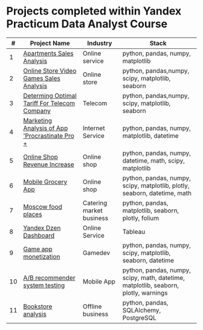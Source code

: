 # Projects completed within Yandex Practicum Data Analyst Course

| #  | Project Name | Industry  | Stack |
| ------------- | ------------- | ------------- | ------------- |
| 1  | [Apartments Sales Analysis](projects_rus/1_apartments_sales_analysis/apartments_sales_analysis.ipynb)  | Online service | python, pandas, numpy, matplotlib |
| 2  | [Online Store Video Games Sales Analysis](projects_rus/2_video_games_online_store_sales/video_games_online_store_sales.ipynb) | Online store | python, pandas,numpy, scipy, matplotlib, seaborn |
| 3  | [Determing Optimal Tariff For Telecom Company](projects_rus/3_determing_optimal_tariff_for_telecom_company/statistical_data_analysis.ipynb) | Telecom | python, pandas,numpy, scipy, matplotlib, seaborn |
| 4  | [Marketing Analysis of App 'Procrastinate Pro +](projects_rus/4_marketing_analysis_of_app/business_metric_analysis.ipynb) | Internet Service | python, pandas, numpy, matplotlib, datetime |
| 5  | [Online Shop Revenue Increase](projects_rus/5_online_shop_revenue_increase/decision_making.ipynb) | Online shop | python, pandas, numpy, datetime, math, scipy, matplotlib |
| 6  | [Mobile Grocery App](projects_rus/6_mobile_grocery_app/mobile_grocery_app.ipynb) | Online shop | python, pandas, numpy, scipy, matplotlib, plotly, seaborn, datetime, math |
| 7  | [Moscow food places](projects_rus/7_moscow_food_places/moscow_food_places.ipynb) | Catering market business | python, pandas, matplotlib, seaborn, plotly, folium |
| 8  | [Yandex Dzen Dashboard](projects_rus/8_yandex_dzen_dashboard/README.md) | Online Service | Tableau |
| 9  | [Game app monetization](projects_rus/9_final_project/9_1_game_app_monetization/game_app_monetization.ipynb) | Gamedev | python, pandas, numpy, scipy, matplotlib, seaborn, datetime |
| 10  | [A/B recommender system testing](projects_rus/9_final_project/9_2_recommender_system_test/ab_tests.ipynb) | Mobile App | python, pandas, numpy, scipy, math, datetime, matplotlib, seaborn, plotly, warnings |
| 11  | [Bookstore analysis](projects_rus/9_final_project/9_3_bookstore_analysis/sql.ipynb) | Offline business | python, pandas, SQLAlchemy, PostgreSQL |
